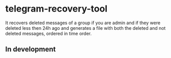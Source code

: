 # telegram-recovery-tool
It recovers deleted messages of a group if you are admin and if they were deleted less then 24h ago and generates a file with both the deleted and not deleted messages, ordered in time order.

## In development